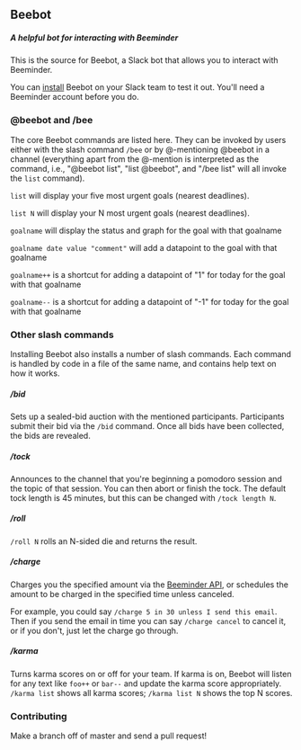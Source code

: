 ## Beebot

##### A helpful bot for interacting with Beeminder

This is the source for Beebot, a Slack bot that allows you to interact with Beeminder.

You can [install](https://www.beeminder.com/addtoslack) Beebot on your Slack team to test it out. You'll need a Beeminder account before you do.

### @beebot and /bee

The core Beebot commands are listed here. They can be invoked by users either with the slash command `/bee` or by @-mentioning @beebot in a channel (everything apart from the @-mention is interpreted as the command, i.e., "@beebot list", "list @beebot", and "/bee list" will all invoke the `list` command).

`list` will display your five most urgent goals (nearest deadlines).

`list N` will display your N most urgent goals (nearest deadlines).

`goalname` will display the status and graph for the goal with that goalname

`goalname date value "comment"` will add a datapoint to the goal with that goalname

`goalname++` is a shortcut for adding a datapoint of "1" for today for the goal with that goalname

`goalname--` is a shortcut for adding a datapoint of "-1" for today for the goal with that goalname

### Other slash commands

Installing Beebot also installs a number of slash commands. Each command is handled by code in a file of the same name, and contains help text on how it works.

##### /bid

Sets up a sealed-bid auction with the mentioned participants. Participants submit their bid via the `/bid` command. Once all bids have been collected, the bids are revealed.

##### /tock

Announces to the channel that you're beginning a pomodoro session and the topic of that session. You can then abort or finish the tock. The default tock length is 45 minutes, but this can be changed with `/tock length N`.

##### /roll

`/roll N` rolls an N-sided die and returns the result.

##### /charge

Charges you the specified amount via the [Beeminder API](https://www.beeminder.com/api), or schedules the amount to be charged in the specified time unless canceled.

For example, you could say `/charge 5 in 30 unless I send this email`. Then if you send the email in time you can say `/charge cancel` to cancel it, or if you don't, just let the charge go through. 

##### /karma

Turns karma scores on or off for your team. If karma is on, Beebot will listen for any text like `foo++` or `bar--` and update the karma score appropriately. `/karma list` shows all karma scores; `/karma list N` shows the top N scores. 

### Contributing

Make a branch off of master and send a pull request!
